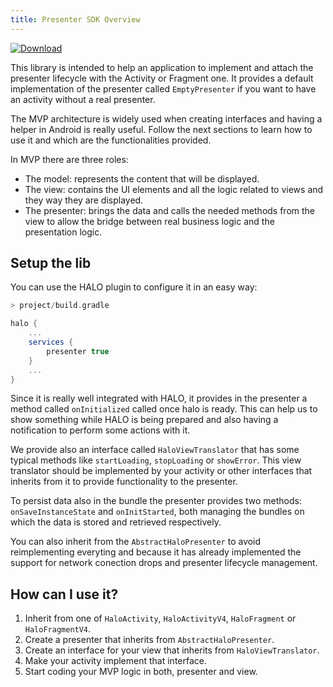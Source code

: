 ```yaml
---
title: Presenter SDK Overview
---
```



[![Download](https://api.bintray.com/packages/halo-mobgen/maven/HALO-Presenter/images/download.svg)](https://bintray.com/halo-mobgen/maven/HALO-Presenter/_latestVersion)

This library is intended to help an application to implement and attach the presenter lifecycle with the Activity or Fragment one. It provides a default implementation of the presenter called ```EmptyPresenter``` if you want to have an activity without a real presenter.

The MVP architecture is widely used when creating interfaces and having a helper in Android is really useful. Follow the next sections to learn how to use it and which are the functionalities provided.

In MVP there are three roles:

- The model: represents the content that will be displayed.
- The view: contains the UI elements and all the logic related to views and they way they are displayed.
- The presenter: brings the data and calls the needed methods from the view to allow the bridge between real business logic and the presentation logic.

## Setup the lib

You can use the HALO plugin to configure it in an easy way:

```groovy
> project/build.gradle

halo {
	...
	services {
		presenter true
	}
	...
}
```

Since it is really well integrated with HALO, it provides in the presenter a method called ```onInitialized``` called once halo is ready. This can help us to show something while HALO is being prepared and also having a notification to perform some actions with it.

We provide also an interface called ```HaloViewTranslator``` that has some typical methods like ```startLoading```, ```stopLoading``` or ```showError```. This view translator should be implemented by your activity or other interfaces that inherits from it to provide functionality to the presenter.

To persist data also in the bundle the presenter provides two methods: ```onSaveInstanceState``` and ```onInitStarted```, both managing the bundles on which the data is stored and retrieved respectively.

You can also inherit from the ```AbstractHaloPresenter``` to avoid reimplementing everyting and because it has already implemented the support for network conection drops and presenter lifecycle management.

## How can I use it?

1. Inherit from one of ```HaloActivity```, ```HaloActivityV4```, ```HaloFragment``` or ```HaloFragmentV4```.
2. Create a presenter that inherits from ```AbstractHaloPresenter```.
3. Create an interface for your view that inherits from ```HaloViewTranslator```.
4. Make your activity implement that interface.
5. Start coding your MVP logic in both, presenter and view.
